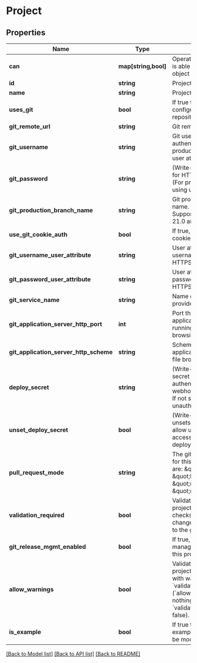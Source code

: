 # Project

## Properties
Name | Type | Description | Notes
------------ | ------------- | ------------- | -------------
**can** | **map[string,bool]** | Operations the current user is able to perform on this object | [optional] 
**id** | **string** | Project Id | [optional] 
**name** | **string** | Project display name | [optional] 
**uses_git** | **bool** | If true the project is configured with a git repository | [optional] 
**git_remote_url** | **string** | Git remote repository url | [optional] 
**git_username** | **string** | Git username for HTTPS authentication. (For production only, if using user attributes.) | [optional] 
**git_password** | **string** | (Write-Only) Git password for HTTPS authentication. (For production only, if using user attributes.) | [optional] 
**git_production_branch_name** | **string** | Git production branch name. Defaults to master. Supported only in Looker 21.0 and higher. | [optional] 
**use_git_cookie_auth** | **bool** | If true, the project uses a git cookie for authentication. | [optional] 
**git_username_user_attribute** | **string** | User attribute name for username in per-user HTTPS authentication. | [optional] 
**git_password_user_attribute** | **string** | User attribute name for password in per-user HTTPS authentication. | [optional] 
**git_service_name** | **string** | Name of the git service provider | [optional] 
**git_application_server_http_port** | **int** | Port that HTTP(S) application server is running on (for PRs, file browsing, etc.) | [optional] 
**git_application_server_http_scheme** | **string** | Scheme that is running on application server (for PRs, file browsing, etc.) | [optional] 
**deploy_secret** | **string** | (Write-Only) Optional secret token with which to authenticate requests to the webhook deploy endpoint. If not set, endpoint is unauthenticated. | [optional] 
**unset_deploy_secret** | **bool** | (Write-Only) When true, unsets the deploy secret to allow unauthenticated access to the webhook deploy endpoint. | [optional] 
**pull_request_mode** | **string** | The git pull request policy for this project. Valid values are: \&quot;off\&quot;, \&quot;links\&quot;, \&quot;recommended\&quot;, \&quot;required\&quot;. | [optional] 
**validation_required** | **bool** | Validation policy: If true, the project must pass validation checks before project changes can be committed to the git repository | [optional] 
**git_release_mgmt_enabled** | **bool** | If true, advanced git release management is enabled for this project | [optional] 
**allow_warnings** | **bool** | Validation policy: If true, the project can be committed with warnings when &#x60;validation_required&#x60; is true. (&#x60;allow_warnings&#x60; does nothing if &#x60;validation_required&#x60; is false). | [optional] 
**is_example** | **bool** | If true the project is an example project and cannot be modified | [optional] 

[[Back to Model list]](../README.md#documentation-for-models) [[Back to API list]](../README.md#documentation-for-api-endpoints) [[Back to README]](../README.md)


